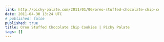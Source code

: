 ```yaml
---
link: http://picky-palate.com/2011/01/06/oreo-stuffed-chocolate-chip-cookies/
date: 2011-04-30 13:24 UTC
# published: false
published: true
title: Oreo Stuffed Chocolate Chip Cookies | Picky Palate
tags: []
---
```



